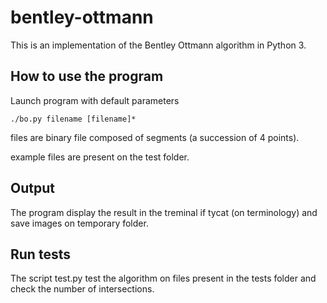 # bentley-ottmann

This is an implementation of the Bentley Ottmann algorithm in Python 3.

## How to use the program

Launch program with default parameters

```
./bo.py filename [filename]* 
```

files are binary file composed of segments (a succession of 4 points).

example files are present on the test folder.

## Output

The program display the result in the treminal if tycat (on terminology) and save images on temporary folder.


## Run tests

The script test.py test the algorithm on files present in the tests folder and check the number of intersections.
